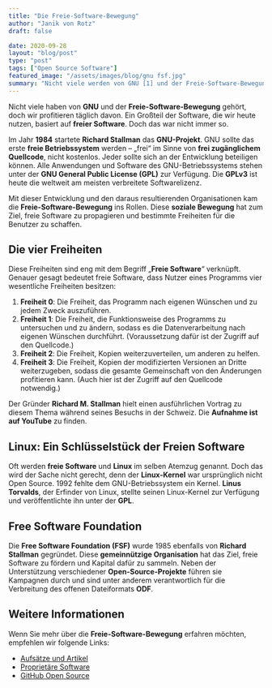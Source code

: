 ```yaml
---
title: "Die Freie-Software-Bewegung"
author: "Janik von Rotz"
draft: false

date: 2020-09-28
layout: "blog/post"
type: "post"
tags: ["Open Source Software"]
featured_image: "/assets/images/blog/gnu fsf.jpg"
summary: "Nicht viele werden von GNU [1] und der Freie-Software-Bewegung gehört haben. Dennoch profitieren wir tagtäglich davon. Denn die meiste Software, die wir heute verwenden, ist freie Software. Doch das w..."
---
```


Nicht viele haben von **GNU** und der **Freie-Software-Bewegung** gehört, doch wir profitieren täglich davon. Ein Großteil der Software, die wir heute nutzen, basiert auf **freier Software**. Doch das war nicht immer so.

Im Jahr **1984** startete **Richard Stallman** das **GNU-Projekt**. GNU sollte das erste **freie Betriebssystem** werden – „frei“ im Sinne von **frei zugänglichem Quellcode**, nicht kostenlos. Jeder sollte sich an der Entwicklung beteiligen können. Alle Anwendungen und Software des GNU-Betriebssystems stehen unter der **GNU General Public License (GPL)** zur Verfügung. Die **GPLv3** ist heute die weltweit am meisten verbreitete Softwarelizenz.

Mit dieser Entwicklung und den daraus resultierenden Organisationen kam die **Freie-Software-Bewegung** ins Rollen. Diese **soziale Bewegung** hat zum Ziel, freie Software zu propagieren und bestimmte Freiheiten für die Benutzer zu schaffen.

## Die vier Freiheiten

Diese Freiheiten sind eng mit dem Begriff „**Freie Software**“ verknüpft. Genauer gesagt bedeutet freie Software, dass Nutzer eines Programms vier wesentliche Freiheiten besitzen:

1. **Freiheit 0**: Die Freiheit, das Programm nach eigenen Wünschen und zu jedem Zweck auszuführen.
2. **Freiheit 1**: Die Freiheit, die Funktionsweise des Programms zu untersuchen und zu ändern, sodass es die Datenverarbeitung nach eigenen Wünschen durchführt. (Voraussetzung dafür ist der Zugriff auf den Quellcode.)
3. **Freiheit 2**: Die Freiheit, Kopien weiterzuverteilen, um anderen zu helfen.
4. **Freiheit 3**: Die Freiheit, Kopien der modifizierten Versionen an Dritte weiterzugeben, sodass die gesamte Gemeinschaft von den Änderungen profitieren kann. (Auch hier ist der Zugriff auf den Quellcode notwendig.)

Der Gründer **Richard M. Stallman** hielt einen ausführlichen Vortrag zu diesem Thema während seines Besuchs in der Schweiz. Die **Aufnahme ist auf YouTube** zu finden.

## Linux: Ein Schlüsselstück der Freien Software

Oft werden **freie Software** und **Linux** im selben Atemzug genannt. Doch das wird der Sache nicht gerecht, denn der **Linux-Kernel** war ursprünglich nicht Open Source. 1992 fehlte dem GNU-Betriebssystem ein Kernel. **Linus Torvalds**, der Erfinder von Linux, stellte seinen Linux-Kernel zur Verfügung und veröffentlichte ihn unter der **GPL**.

## Free Software Foundation

Die **Free Software Foundation (FSF)** wurde 1985 ebenfalls von **Richard Stallman** gegründet. Diese **gemeinnützige Organisation** hat das Ziel, freie Software zu fördern und Kapital dafür zu sammeln. Neben der Unterstützung verschiedener **Open-Source-Projekte** führen sie Kampagnen durch und sind unter anderem verantwortlich für die Verbreitung des offenen Dateiformats **ODF**.

## Weitere Informationen

Wenn Sie mehr über die **Freie-Software-Bewegung** erfahren möchten, empfehlen wir folgende Links:

- [Aufsätze und Artikel](https://www.gnu.org/philosophy/essays-and-articles)
- [Proprietäre Software](https://www.gnu.org/proprietary/)
- [GitHub Open Source](https://github.com/open-source)
